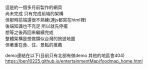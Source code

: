 這是約一個多月前製作的網頁\
尚未完成 只有完成前端的架構\
但那時前端還很不熟練(連js都寫在html裡)\
後端知識也不充足 所以就先停擺\
想等之後再回來繼續完成\
整體架構是想做類似台灣的旅遊地圖\
但著重在食、住、景點的推薦

demo連結在以下(目前只有北部有做demo 其他的地區會404)\
https://ben10225.github.io/entertainmentMap/foodmap_home.html
